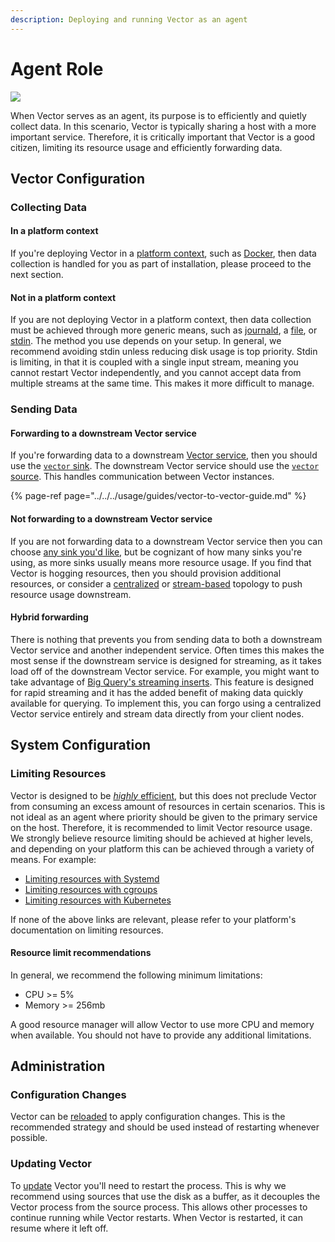 ```yaml
---
description: Deploying and running Vector as an agent
---
```


# Agent Role

![](../../../assets/agent.svg)

When Vector serves as an agent, its purpose is to efficiently and quietly
collect data. In this scenario, Vector is typically sharing a host with a more
important service. Therefore, it is critically important that Vector is a good
citizen, limiting its resource usage and efficiently forwarding data.

## Vector Configuration

### Collecting Data

#### In a platform context

If you're deploying Vector in a [platform context][docs.platforms], such as
[Docker][docs.docker], then data collection is handled for you as part of
installation, please proceed to the next section.

#### Not in a platform context

If you are not deploying Vector in a platform context, then data collection
must be achieved through more generic means, such as [journald][url.journald],
a [file][docs.file_source], or [stdin][docs.stdin_source]. The method you use
depends on your setup. In general, we recommend avoiding stdin unless reducing
disk usage is top priority. Stdin is limiting, in that it is coupled with a
single input stream, meaning you cannot restart Vector independently, and you
cannot accept data from multiple streams at the same time. This makes it more
difficult to manage.

### Sending Data

#### Forwarding to a downstream Vector service

If you're forwarding data to a downstream [Vector service][docs.service_role],
then you should use the [`vector` sink][docs.vector_sink]. The downstream
Vector service should use the [`vector` source][docs.vector_source]. This
handles communication between Vector instances.

{% page-ref page="../../../usage/guides/vector-to-vector-guide.md" %}

#### Not forwarding to a downstream Vector service

If you are not forwarding data to a downstream Vector service then you can
choose [any sink you'd like][docs.sinks], but be cognizant of how many sinks
you're using, as more sinks usually means more resource usage. If you find
that Vector is hogging resources, then you should provision additional
resources, or consider a [centralized][docs.topologies.centralized] or
[stream-based][docs.topologies.stream-based] topology to push resource usage
downstream.

#### Hybrid forwarding

There is nothing that prevents you from sending data to both a downstream
Vector service and another independent service. Often times this makes the
most sense if the downstream service is designed for streaming, as it takes
load off of the downstream Vector service. For example, you might want to take
advantage of [Big Query's streaming inserts][url.big_query_streaming]. This
feature is designed for rapid streaming and it has the added benefit of making
data quickly available for querying. To implement this, you can forgo using a
centralized Vector service entirely and stream data directly from your client
nodes.

## System Configuration

### Limiting Resources

Vector is designed to be [_highly_ efficient][docs.performance], but this does
not preclude Vector from consuming an excess amount of resources in certain
scenarios. This is not ideal as an agent where priority should be given to the
primary service on the host. Therefore, it is recommended to limit Vector
resource usage. We strongly believe resource limiting should be achieved at
higher levels, and depending on your platform this can be achieved through a
variety of means. For example:

* [Limiting resources with Systemd][url.systemd_limit_resources]
* [Limiting resources with cgroups][url.cgroups_limit_resources]
* [Limiting resources with Kubernetes][url.kubernetes_limit_resources]

If none of the above links are relevant, please refer to your platform's
documentation on limiting resources.

#### Resource limit recommendations

In general, we recommend the following  minimum limitations:

* CPU &gt;= 5%
* Memory &gt;= 256mb

A good resource manager will allow Vector to use more CPU and memory when
available. You should not have to provide any additional limitations.

## Administration

### Configuration Changes

Vector can be [reloaded][docs.reloading] to apply configuration changes.
This is the recommended strategy and should be used instead of restarting
whenever possible.

### Updating Vector

To [update][docs.updating] Vector you'll need to restart the process. This
is why we recommend using sources that use the disk as a buffer, as it decouples
the Vector process from the source process. This allows other processes to
continue running while Vector restarts. When Vector is restarted, it can resume
where it left off.


[docs.docker]: ../../../setup/installation/platforms/docker.md
[docs.file_source]: ../../../usage/configuration/sources/file.md
[docs.performance]: ../../../performance.md
[docs.platforms]: ../../../setup/installation/platforms/README.md
[docs.reloading]: ../../../usage/administration/reloading.md
[docs.service_role]: ../../../setup/deployment/roles/service.md
[docs.sinks]: ../../../usage/configuration/sinks/README.md
[docs.stdin_source]: ../../../usage/configuration/sources/stdin.md
[docs.topologies.centralized]: ../../../setup/deployment/topologies.md#centralized
[docs.topologies.stream-based]: ../../../setup/deployment/topologies.md#stream-based
[docs.updating]: ../../../usage/administration/updating/README.md
[docs.vector_sink]: ../../../usage/configuration/sinks/vector.md
[docs.vector_source]: ../../../usage/configuration/sources/vector.md
[url.big_query_streaming]: https://cloud.google.com/bigquery/streaming-data-into-bigquery
[url.cgroups_limit_resources]: https://the.binbashtheory.com/control-resources-cgroups/
[url.journald]: https://www.freedesktop.org/software/systemd/man/systemd-journald.service.html
[url.kubernetes_limit_resources]: https://kubernetes.io/docs/tasks/configure-pod-container/assign-cpu-resource/
[url.systemd_limit_resources]: https://www.freedesktop.org/software/systemd/man/systemd.resource-control.html
